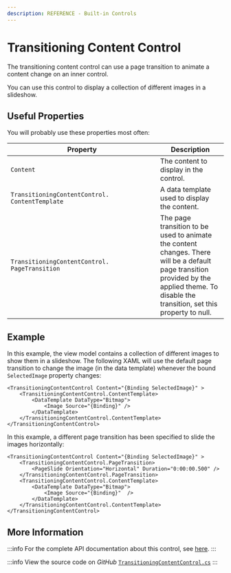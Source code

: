```yaml
---
description: REFERENCE - Built-in Controls
---
```


# Transitioning Content Control

The transitioning content control can use a page transition to animate a content change on an inner control.&#x20;

You can use this control to display a collection of different images in a slideshow.

## Useful Properties

You will probably use these properties most often:

<table><thead><tr><th width="332">Property</th><th>Description</th></tr></thead><tbody><tr><td><code>Content</code></td><td>The content to display in the control.</td></tr><tr><td><code>TransitioningContentControl. ContentTemplate</code></td><td>A data template used to display the content.</td></tr><tr><td><code>TransitioningContentControl. PageTransition</code></td><td>The page transition to be used to animate the content changes. There will be a default page transition provided by the applied theme. To disable the transition, set this property to null.</td></tr></tbody></table>

## Example

In this example, the view model contains a collection of different images to show them in a slideshow. The following XAML will use the default page transition to change the image (in the data template) whenever the bound `SelectedImage` property changes:

```markup
<TransitioningContentControl Content="{Binding SelectedImage}" >
    <TransitioningContentControl.ContentTemplate>
        <DataTemplate DataType="Bitmap">
            <Image Source="{Binding}" />
        </DataTemplate>
    </TransitioningContentControl.ContentTemplate>
</TransitioningContentControl>
```

<!--![](../../../.gitbook/assets/TransitioningContentControl\_01.webp)-->

In this example, a different page transition has been specified to slide the images horizontally:

```markup
<TransitioningContentControl Content="{Binding SelectedImage}" >
    <TransitioningContentControl.PageTransition>
        <PageSlide Orientation="Horizontal" Duration="0:00:00.500" />
    </TransitioningContentControl.PageTransition>
    <TransitioningContentControl.ContentTemplate>
        <DataTemplate DataType="Bitmap">
            <Image Source="{Binding}"  />
        </DataTemplate>
    </TransitioningContentControl.ContentTemplate>
</TransitioningContentControl>
```

<!--![](../../../.gitbook/assets/TransitioningContentControl\_02.webp)-->

## More Information

:::info
For the complete API documentation about this control, see [here](http://reference.avaloniaui.net/api/Avalonia.ReactiveUI/TransitioningContentControl/).
:::

:::info
View the source code on _GitHub_ [`TransitioningContentControl.cs`](https://github.com/AvaloniaUI/Avalonia/blob/master/src/Avalonia.Controls/TransitioningContentControl.cs)
:::
